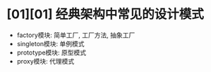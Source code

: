# [01][01] 经典架构中常见的设计模式
* factory模块: 简单工厂, 工厂方法, 抽象工厂
* singleton模块: 单例模式
* prototype模块: 原型模式
* proxy模块: 代理模式

